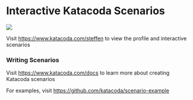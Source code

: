 # Interactive Katacoda Scenarios

[![](http://shields.katacoda.com/katacoda/steffen/count.svg)](https://www.katacoda.com/steffen "Get your profile on Katacoda.com")

Visit https://www.katacoda.com/steffen to view the profile and interactive scenarios

### Writing Scenarios
Visit https://www.katacoda.com/docs to learn more about creating Katacoda scenarios

For examples, visit https://github.com/katacoda/scenario-example
